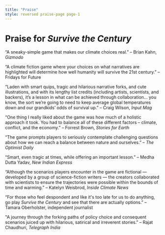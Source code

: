 ```yaml
---
title: "Praise"
style: reversed praise-page page-1
---
```


# Praise for *Survive the Century*

“A sneaky-simple game that makes our climate choices real.” – Brian Kahn, *Gizmodo*

“A climate fiction game where your choices on what narratives are highlighted will determine how well humanity will survive the 21st century.” – Fridays for Future

“Laden with smart quips, tragic and hilarious narrative forks, and cute illustrations, and with its lengthy list credits (including artists, scientists, and backers), it’s a lesson in what can be achieved through collaboration... you know, the sort we’re going to need to keep average global temperatures down and our grandkids’ odds of survival up.” – Craig Wilson, *Input Mag*

“One thing I really liked about the game was how much of a holistic approach it took. You had to balance all of these different factors – climate, conflict, and the economy.” – Forrest Brown, *Stories for Earth*

“The game prompts players to seriously contemplate challenging questions about how we can reach a balance between nature and ourselves.” – *The Optimist Daily*

“Smart, even tragic at times, while offering an important lesson.” – Medha Dutta Yadav, *New Indian Express*

“Although the scenarios players encounter in the game are fictional — developed by a group of science-fiction writers — the creators collaborated with scientists to ensure the trajectories were possible within the bounds of time and warming.” – Katelyn Weisbrod, *Inside Climate News*

“For those who feel despondent and like it's too late for us to do anything, go play *Survive the Century* and see that there are actually options.” – Tamara Oberholster, independent journalist

"A journey through the forking paths of policy choice and consequent scenarios juiced up with hilarious, satirical and irreverent stories." – Rajat Chaudhuri, *Telegraph India*
